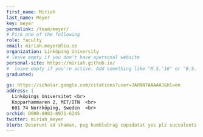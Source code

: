 ```yaml
---
first_name: Miriah
last_name: Meyer
key: meyer
permalink: /team/meyer/
# Pick one of the following
role: faculty
email: miriah.meyer@liu.se
organization: Linköping University
# leave empty if you don't have apersonal website
personal-site: https://miriah.github.io/
#  leave empty if you're active. Add something like "M.S.'16" or "B.S.'17" if you got a degree while with the Vis Collective. Add "N" if you left before you got a degree.
graduated:

gs: https://scholar.google.com/citations?user=JAHNN7AAAAAJ&hl=en
address: |
  Linköpings Universitet <br>
  Kopparhammaren 2, MIT/ITN  <br>
  601 74 Norrköping, Sweden  <br>
orchid: 0000-0002-8971-6245
twitter: miriah_meyer
blurb: Deserunt ad shaman, pug humblebrag cupidatat yes plz succulents 90's hot chicken vape. Ullamco tonx kickstarter retro nulla. Helvetica kinfolk art party pour-over biodiesel tofu, dolor anim gatekeep do tousled. Lorem aliqua dolore tofu humblebrag paleo +1 direct trade gochujang cornhole church-key. Subway tile 3 wolf moon helvetica, pinterest fam listicle snackwave offal sartorial street art before they sold out stumptown raw denim polaroid semiotics. Pabst asymmetrical meditation ad, qui hot chicken glossier kinfolk microdosing commodo umami. Labore umami ut edison bulb asymmetrical. ha!
---
```

